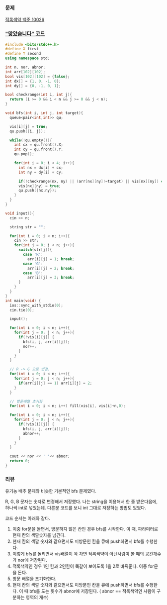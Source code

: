 ### 문제 

[적록색약 백준 10026](https://www.acmicpc.net/problem/10026)



### ["맞았습니다" 코드](http://boj.kr/aacef53359a241cda5de75bd05199e15) 

```c++
#include <bits/stdc++.h>
#define X first
#define Y second
using namespace std;

int n, nor, abnor;
int arr[102][102];
bool vis[102][102] = {false};
int dx[] = {1, 0, -1, 0};
int dy[] = {0, -1, 0, 1};

bool checkrange(int i, int j){
  return (i >= 0 && i < n && j >= 0 && j < n);
}

void bfs(int i, int j, int target){
  queue<pair<int,int>> qu;

  vis[i][j] = true;
  qu.push({i, j});

  while(!qu.empty()){
    int cx = qu.front().X;
    int cy = qu.front().Y;
    qu.pop();

    for(int i = 0; i < 4; i++){
      int nx = dx[i] + cx;
      int ny = dy[i] + cy;

      if(!checkrange(nx, ny) || (arr[nx][ny]!=target) || vis[nx][ny]) continue;
      vis[nx][ny] = true;
      qu.push({nx,ny});
    }
  }
}

void input(){
  cin >> n;

  string str = "";

  for(int i = 0; i < n; i++){
    cin >> str;
    for(int j = 0; j < n; j++){
      switch(str[j]){
        case 'R':
          arr[i][j] = 1; break;
        case 'G':
          arr[i][j] = 2; break;
        case 'B':
          arr[i][j] = 3; break;
      }
    }
  }
}
int main(void) {
  ios::sync_with_stdio(0);
  cin.tie(0);

  input();

  for(int i = 0; i < n; i++){
    for(int j = 0; j < n; j++){
      if(!vis[i][j]) {
        bfs(i, j, arr[i][j]);
        nor++;
      }
    }
  }

  // R -> G 으로 변경.
  for(int i = 0; i < n; i++){
    for(int j = 0; j < n; j++){
      if(arr[i][j] == 1) arr[i][j] = 2;
    }
  }

  // 방문배열 초기화
  for(int i = 0; i < n; i++) fill(vis[i], vis[i]+n,0);

  for(int i = 0; i < n; i++){
    for(int j = 0; j < n; j++){
      if(!vis[i][j]) {
        bfs(i, j, arr[i][j]);
        abnor++;
      }
    }
  }

  cout << nor << ' '<< abnor;
  return 0;
}
```


### 리뷰

유기농 배추 문제와 비슷한 기본적인 bfs 문제였다. 

R, G, B 문자는 숫자로 변경해서 저장했다. 나는 string을 이용해서 한 줄 받은다음에, 하나씩 int로 넣었는데. 
다른분 코드를 보니 int 그대로 저장하는 방법도 있었다. 

코드 순서는 아래와 같다. 
1. 이중 for문을 돌면서, 방문하지 않은 칸인 경우 bfs를 시작한다. 이 때, 파라미터로 현재 칸의 색깔숫자를 넘긴다. 
2. 현재 칸의 색깔 숫자와 같으면서도 미방문인 칸을 큐에 push하면서 bfs를 수행한다. 
3. 이렇게 bfs를 돌리면서 vis배열이 꽉 차면 적록색약이 아닌사람이 볼 떄의 공간개수가 nor에 저장된다. 
4. 적록색약인 경우 1인 칸과 2인칸이 똑같이 보이도록 1을 2로 바꿔준다. 이중 for문을 돈다. 
5. 방문 배열을 초기화한다. 
6. 현재 칸의 색깔 숫자와 같으면서도 미방문인 칸을 큐에 push하면서 bfs를 수행한다. 이 때 bfs를 도는 횟수가 abnor에 저장된다.  ( abnor == 적록색약인 사람이 구분하는 영역의 개수)


